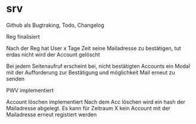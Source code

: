 # srv

Github als Bugtraking, Todo, Changelog

Reg finalisiert

Nach der Reg hat User x Tage Zeit seine Mailadresse zu bestätigen, tut erdas nicht wird der Account gelöscht

Bei jedem Seitenaufruf erscheint bei, nicht bestätigten Accounts ein Modal mit der Aufforderung zur Bestätigung und möglichkeit Mail erneut zu senden

PWV implementiert

Account löschen implementiert
Nach dem Acc löschen wird ein hash der Mailadresse abgelegt. Es kann für Zeitraum X kein Account mit der Mailadresse erneut registiert werden




